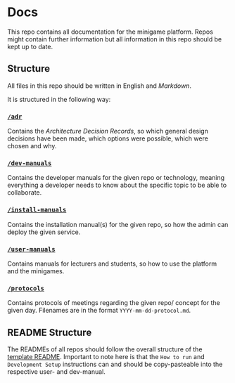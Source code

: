 # Docs

This repo contains all documentation for the minigame platform. Repos might contain further information but all
information in this repo should be kept up to date.

## Structure

All files in this repo should be written in English and _Markdown_.

It is structured in the following way:

### [`/adr`](archive/adr)

Contains the _Architecture Decision Records_, so which general design decisions have been made, which options were
possible, which were chosen and why.

### [`/dev-manuals`](dev-manuals)

Contains the developer manuals for the given repo or technology, meaning everything a developer needs to know about the
specific topic to be able to collaborate.

### [`/install-manuals`](install-manuals/README.md)

Contains the installation manual(s) for the given repo, so how the admin can deploy the given service.

### [`/user-manuals`](user-manuals/README.md)

Contains manuals for lecturers and students, so how to use the platform and the minigames.

### [`/protocols`](archive/protocols)

Contains protocols of meetings regarding the given repo/ concept for the given day. Filenames are in the
format `YYYY-mm-dd-protocol.md`.

## README Structure

The READMEs of all repos should follow the overall structure of the [template README](template-README.md).
Important to note here is that the `How to run` and `Development Setup` instructions can and should be copy-pasteable
into the respective user- and dev-manual.

